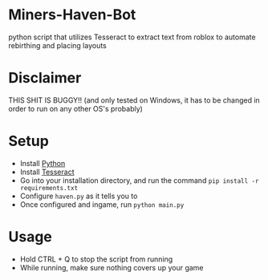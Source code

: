 # Miners-Haven-Bot
python script that utilizes Tesseract to extract text from roblox to automate rebirthing and placing layouts

# Disclaimer
THIS SHIT IS BUGGY!! (and only tested on Windows, it has to be changed in order to run on any other OS's probably)

# Setup
- Install [Python](https://www.python.org/)
- Install [Tesseract](https://github.com/UB-Mannheim/tesseract/wiki)
- Go into your installation directory, and run the command `pip install -r requirements.txt`
- Configure `haven.py` as it tells you to
- Once configured and ingame, run `python main.py`

# Usage
- Hold CTRL + Q to stop the script from running
- While running, make sure nothing covers up your game
